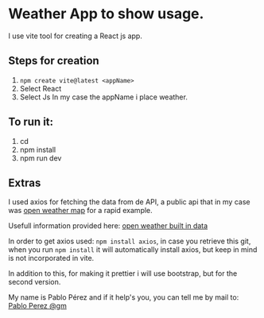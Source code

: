# Weather App to show usage.

I use vite tool for creating a React js app.

## Steps for  creation
1. `npm create vite@latest <appName>`
2. Select React
3. Select Js
In my case the appName i place weather.

## To run it:
1. cd <appName>
2. npm install
3. npm run dev

## Extras
I used axios for fetching the data from de API, a public api that in my case was [open weather map](https://home.openweathermap.org/) for a rapid example.

Usefull information provided here: [open weather built in data](https://openweathermap.org/current#builtin)

In order to get axios used: `npm install axios`, in case you retrieve this git, when you run `npm install` it will automatically install axios, but keep in mind is not incorporated in vite.

In addition to this, for making it prettier i will use bootstrap, but for the second version.

My name is Pablo Pérez and if it help's you, you can tell me by mail to: [Pablo Perez @gm](perez.pablo@gmail.com)
